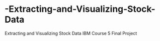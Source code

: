 # -Extracting-and-Visualizing-Stock-Data
 Extracting and Visualizing Stock Data
IBM Course 5 Final Project 

